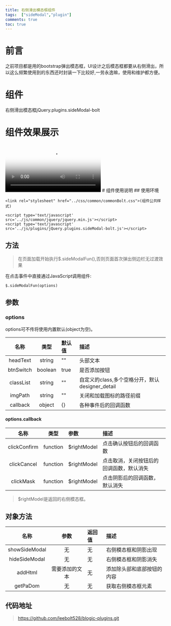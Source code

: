 ```yaml
---
title: 右侧滑出模态框组件
tags:  ["sideModal","plugin"]
comments: true
toc: true
---
```

# 前言
之前项目都是用的bootstrap弹出模态框，UI设计之后模态框都要从右侧滑出，所以这么频繁使用到的东西还时封装一下比较好,一劳永逸嘛，使用和维护都方便。
<!-- more -->
# 组件
右侧滑出模态框jQuery.plugins.sideModal-bolt
# 组件效果展示
<video id="video" controls="controls"   preload="preload" poster="\img\public\head.jpg">
    <source id="mp4" src="\video\plugin\Video_sideModal.mp4" type="video/mp4">
    <source id="webm" src="http://media.w3.org/2010/05/sintel/trailer.webm" type="video/webm">
    <source id="ogv" src="http://media.w3.org/2010/ 05/sintel/trailer.ogv" type="video/ogg">
</video>
# 组件使用说明
## 使用环境

    <link rel="stylesheet" href="../css/common/commonBolt.css">(组件公共样式)

    <script type='text/javascript' src='../js/common/jquery/jquery.min.js'></script>
    <script type='text/javascript' src='../js/plugins/jQuery.plugins.sideModal-bolt.js'></script>

## 方法
>在页面加载开始执行$.sideModalFun(),否则页面首次弹出侧边栏无过渡效果

在点击事件中直接通过JavaScript调用组件:

    $.sideModalFun(options)

## 参数
### options
options可不传将使用内置默认(object为空)。

| 名称          | 类型           | 默认值  | 描述  |
| :-----------: |:-------------:| :-----  |:-----|
| headText      | string        | ""  |头部文本|
| btnSwitch      | boolean       |  true   |是否添加按钮|
| classList     | string       |  ""   |自定义的class,多个空格分开，默认designer_detail|
| imgPath      | string       |  ""   |关闭和加载图标的路径前缀|
| callback      | object        |   {}    |各种事件后的回调函数|

#### options.callback

| 名称          | 类型           | 参数  | 描述  |
| :-----------: |:-------------:| :-----  |:-----|
| clickConfirm      | function       | $rightModel     |点击确认按钮后的回调函数|
| clickCancel      | function       | $rightModel     |点击取消，关闭按钮后的回调函数，默认消失|
| clickMask    | function       |  $rightModel    |点击阴影后的回调函数，默认消失|

>$rightModel是返回的右侧模态框。

## 对象方法

| 名称          | 参数           | 返回值  | 描述  |
| :-----------: |:-------------:| :-----  |:-----|
| showSideModal | 无            |    无   |右侧模态框和阴影出现|
| hideSideModal | 无            |    无   |右侧模态框和阴影消失|
| addHtml       | 需要添加的文本 |    无   |添加除头部和底部按钮的内容|
| getPaDom      | 无            |    无   |获取右侧模态框元素|

## 代码地址
>https://github.com/leebolt528/blogic-plugins.git
    






